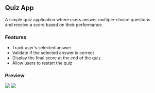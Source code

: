 ## Quiz App

A simple quiz application where users answer multiple-choice questions and receive a score based on their performance.

### Features

- Track user's selected answer
- Validate if the selected answer is correct
- Display the final score at the end of the quiz
- Allow users to restart the quiz


### Preview

![](./quiz-app-ss-1.png)
![](./quiz-app-ss-2.png)